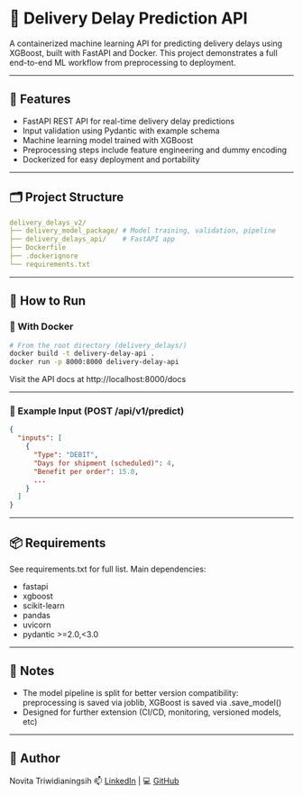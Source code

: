 # 🚚 Delivery Delay Prediction API

A containerized machine learning API for predicting delivery delays using XGBoost, built with FastAPI and Docker. This project demonstrates a full end-to-end ML workflow from preprocessing to deployment.

---

## 🔧 Features

- FastAPI REST API for real-time delivery delay predictions
- Input validation using Pydantic with example schema
- Machine learning model trained with XGBoost
- Preprocessing steps include feature engineering and dummy encoding
- Dockerized for easy deployment and portability

---

## 🗂️ Project Structure
```yaml
delivery_delays_v2/
├── delivery_model_package/ # Model training, validation, pipeline
├── delivery_delays_api/    # FastAPI app
├── Dockerfile
├── .dockerignore
└── requirements.txt
```

---

## 🚀 How to Run

### 🐳 With Docker

```bash
# From the root directory (delivery_delays/)
docker build -t delivery-delay-api .
docker run -p 8000:8000 delivery-delay-api
```
Visit the API docs at http://localhost:8000/docs

---

### 🧪 Example Input (POST /api/v1/predict)
```json
{
  "inputs": [
    {
      "Type": "DEBIT",
      "Days for shipment (scheduled)": 4,
      "Benefit per order": 15.0,
      ...
    }
  ]
}
```

---

## 📦 Requirements
See requirements.txt for full list. Main dependencies:
- fastapi
- xgboost
- scikit-learn
- pandas
- uvicorn
- pydantic >=2.0,<3.0

---

## 🧠 Notes
- The model pipeline is split for better version compatibility: preprocessing is saved via joblib, XGBoost is saved via .save_model()
- Designed for further extension (CI/CD, monitoring, versioned models, etc)

---

## 📌 Author
Novita Triwidianingsih
📫 [LinkedIn](https://www.linkedin.com/in/novitatrw94/) | 💻 [GitHub](https://github.com/Novitatrw30/portfolio_project/)


